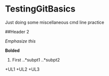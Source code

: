 # TestingGitBasics
Just doing some miscellaneous cmd line practice

##Header 2

*Emphasize this*

**Bolded**

1. First
..*subpt1
..*subpt2

+UL1
+UL2
+UL3

